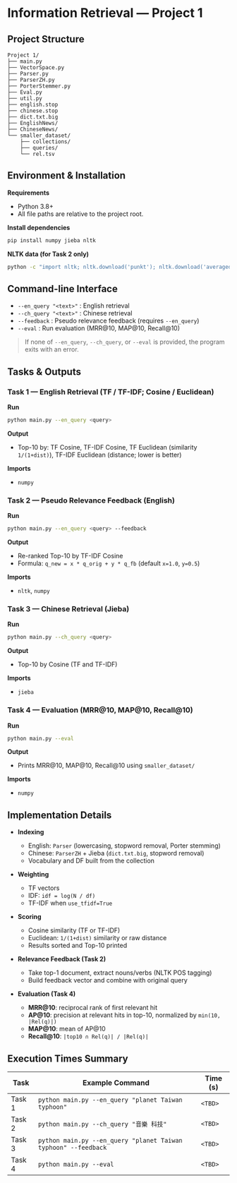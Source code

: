 # Information Retrieval — Project 1

## Project Structure

```
Project 1/
├── main.py
├── VectorSpace.py
├── Parser.py
├── ParserZH.py
├── PorterStemmer.py
├── Eval.py
├── util.py
├── english.stop
├── chinese.stop
├── dict.txt.big
├── EnglishNews/
├── ChineseNews/
└── smaller_dataset/
    ├── collections/
    ├── queries/
    └── rel.tsv
```

## Environment & Installation

**Requirements**
- Python 3.8+
- All file paths are relative to the project root.

**Install dependencies**
```bash
pip install numpy jieba nltk
```

**NLTK data (for Task 2 only)**
```bash
python -c "import nltk; nltk.download('punkt'); nltk.download('averaged_perceptron_tagger')"
```

## Command-line Interface

- `--en_query "<text>"` : English retrieval
- `--ch_query "<text>"` : Chinese retrieval
- `--feedback` : Pseudo relevance feedback (requires `--en_query`)
- `--eval` : Run evaluation (MRR@10, MAP@10, Recall@10)

> If none of `--en_query`, `--ch_query`, or `--eval` is provided, the program exits with an error.

## Tasks & Outputs

### Task 1 — English Retrieval (TF / TF-IDF; Cosine / Euclidean)

**Run**
```bash
python main.py --en_query <query>
```

**Output**
- Top-10 by: TF Cosine, TF-IDF Cosine, TF Euclidean (similarity `1/(1+dist)`), TF-IDF Euclidean (distance; lower is better)

**Imports**
- `numpy`

### Task 2 — Pseudo Relevance Feedback (English)

**Run**
```bash
python main.py --en_query <query> --feedback
```

**Output**
- Re-ranked Top-10 by TF-IDF Cosine
- Formula: `q_new = x * q_orig + y * q_fb` (default `x=1.0`, `y=0.5`)

**Imports**
- `nltk`, `numpy`

### Task 3 — Chinese Retrieval (Jieba)

**Run**
```bash
python main.py --ch_query <query>
```

**Output**
- Top-10 by Cosine (TF and TF-IDF)

**Imports**
- `jieba`

### Task 4 — Evaluation (MRR@10, MAP@10, Recall@10)

**Run**
```bash
python main.py --eval
```

**Output**
- Prints MRR@10, MAP@10, Recall@10 using `smaller_dataset/`

**Imports**
- `numpy`

## Implementation Details

- **Indexing**
  - English: `Parser` (lowercasing, stopword removal, Porter stemming)
  - Chinese: `ParserZH` + Jieba (`dict.txt.big`, stopword removal)
  - Vocabulary and DF built from the collection

- **Weighting**
  - TF vectors
  - IDF: `idf = log(N / df)`
  - TF-IDF when `use_tfidf=True`

- **Scoring**
  - Cosine similarity (TF or TF-IDF)
  - Euclidean: `1/(1+dist)` similarity or raw distance
  - Results sorted and Top-10 printed

- **Relevance Feedback (Task 2)**
  - Take top-1 document, extract nouns/verbs (NLTK POS tagging)
  - Build feedback vector and combine with original query

- **Evaluation (Task 4)**
  - **MRR@10**: reciprocal rank of first relevant hit
  - **AP@10**: precision at relevant hits in top-10, normalized by `min(10, |Rel(q)|)`
  - **MAP@10**: mean of AP@10
  - **Recall@10**: `|top10 ∩ Rel(q)| / |Rel(q)|`

## Execution Times Summary

| Task  | Example Command | Time (s) |
|-------|-----------------|----------|
| Task 1 | `python main.py --en_query "planet Taiwan typhoon"` | `<TBD>` |
| Task 2 | `python main.py --ch_query "音樂 科技"` | `<TBD>` |
| Task 3 | `python main.py --en_query "planet Taiwan typhoon" --feedback` | `<TBD>` |
| Task 4 | `python main.py --eval` | `<TBD>` |
